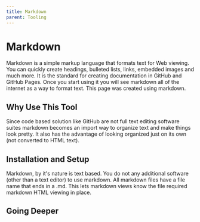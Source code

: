 ```yaml
--- 
title: Markdown
parent: Tooling
---
```


# Markdown

Markdown is a simple markup language that formats text for Web viewing. You can quickly create headings, bulleted lists, links, embedded images and much more. It is the standard for creating documentation in GitHub and GitHub Pages. Once you start using it you will see markdown all of the internet as a way to format text. This page was created using markdown.

##  Why Use This Tool

Since code based solution like GitHub are not full text editing software suites markdown becomes an import way to organize text and make things look pretty. It also has the advantage of looking organized just on its own (not converted to HTML text).


## Installation and Setup
Markdown, by it's nature is text based. You do not any additional software (other than a text editor) to use markdown. All markdown files have a file name that ends in a .md. This lets markdown views know the file required markdown HTML viewing in place.

## Going Deeper


